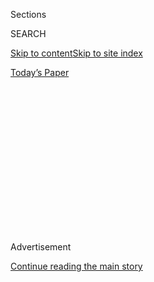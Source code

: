 <div id="app">

<div>

<div>

<div>

<div class="NYTAppHideMasthead css-1q2w90k e1suatyy0">

<div class="section css-ui9rw0 e1suatyy2">

<div class="css-eph4ug er09x8g0">

<div class="css-6n7j50">

</div>

<span class="css-1dv1kvn">Sections</span>

<div class="css-10488qs">

<span class="css-1dv1kvn">SEARCH</span>

</div>

[Skip to content](#site-content)[Skip to site
index](#site-index)

</div>

<div class="css-10698na e1huz5gh0">

</div>

</div>

<div id="masthead-bar-one" class="section hasLinks css-15hmgas e1csuq9d3">

<div class="css-uqyvli e1csuq9d0">

</div>

<div class="css-1uqjmks e1csuq9d1">

</div>

<div class="css-9e9ivx">

[](https://myaccount.nytimes.com/auth/login?response_type=cookie&client_id=vi)

</div>

<div class="css-1bvtpon e1csuq9d2">

[Today’s
Paper](https://www.nytimes.com/section/todayspaper)

</div>

</div>

</div>

</div>

<div data-aria-hidden="false">

<div id="site-content" data-role="main">

<div>

<div class="css-1aor85t" style="opacity:0.000000001;z-index:-1;visibility:hidden">

<div class="css-1hqnpie">

<div class="css-epjblv">

<span class="css-17xtcya">[Opinion](/section/opinion)</span><span class="css-x15j1o">|</span><span class="css-fwqvlz">‘Tell
the Truth and Shame the
Devil’</span>

</div>

<div class="css-k008qs">

<div class="css-1iwv8en">

<span class="css-18z7m18"></span>

<div>

</div>

</div>

<span class="css-1n6z4y">https://nyti.ms/38s5Pza</span>

<div class="css-1705lsu">

<div class="css-4xjgmj">

<div class="css-4skfbu" data-role="toolbar" data-aria-label="Social Media Share buttons, Save button, and Comments Panel with current comment count" data-testid="share-tools">

  - 
  - 
  - 
  - 
    
    <div class="css-6n7j50">
    
    </div>

  - 
  - 

</div>

</div>

</div>

</div>

</div>

</div>

<div id="NYT_TOP_BANNER_REGION" class="css-13pd83m">

</div>

<div id="top-wrapper" class="css-1sy8kpn">

<div id="top-slug" class="css-l9onyx">

Advertisement

</div>

[Continue reading the main
story](#after-top)

<div class="ad top-wrapper" style="text-align:center;height:100%;display:block;min-height:250px">

<div id="top" class="place-ad" data-position="top" data-size-key="top">

</div>

</div>

<div id="after-top">

</div>

</div>

<div>

<div class="css-v5btjw etb61u70">

<div class="css-v05ibm etb61u71">

[Opinion](/section/opinion)

</div>

</div>

<div id="sponsor-wrapper" class="css-1hyfx7x">

<div id="sponsor-slug" class="css-19vbshk">

Supported by

</div>

[Continue reading the main
story](#after-sponsor)

<div id="sponsor" class="ad sponsor-wrapper" style="text-align:center;height:100%;display:block">

</div>

<div id="after-sponsor">

</div>

</div>

<div class="css-186x18t">

</div>

<div class="css-17y7wtz ehdk2mb0">

# ‘Tell the Truth and Shame the Devil’

</div>

For Trump, the truth about patriarchal white supremacy defiles the
American heroes who practiced it.

<div class="css-18e8msd">

<div class="css-vp77d3 epjyd6m0">

<div class="css-1p10dcb ey68jwv0" data-aria-hidden="true">

[![Charles M.
Blow](https://static01.nyt.com/images/2018/04/02/opinion/charles-m-blow/charles-m-blow-thumbLarge.png
"Charles M. Blow")](https://www.nytimes.com/by/charles-m-blow)

</div>

<div class="css-1baulvz">

By [<span class="css-1baulvz last-byline" itemprop="name">Charles M.
Blow</span>](https://www.nytimes.com/by/charles-m-blow)

<div class="css-8atqhb">

Opinion Columnist

</div>

</div>

</div>

  - July 5,
    2020

  - 
    
    <div class="css-4xjgmj">
    
    <div class="css-d8bdto" data-role="toolbar" data-aria-label="Social Media Share buttons, Save button, and Comments Panel with current comment count" data-testid="share-tools">
    
      - 
      - 
      - 
      - 
        
        <div class="css-6n7j50">
        
        </div>
    
      - 
      - 
    
    </div>
    
    </div>

</div>

<div class="css-79elbk" data-testid="photoviewer-wrapper">

<div class="css-z3e15g" data-testid="photoviewer-wrapper-hidden">

</div>

<div class="css-1a48zt4 ehw59r15" data-testid="photoviewer-children">

![<span class="css-16f3y1r e13ogyst0" data-aria-hidden="true">President
Trump at Mount Rushmore on
Friday.</span><span class="css-cnj6d5 e1z0qqy90" itemprop="copyrightHolder"><span class="css-1ly73wi e1tej78p0">Credit...</span><span><span>Anna
Moneymaker for The New York
Times</span></span></span>](https://static01.nyt.com/images/2020/07/06/opinion/06blow_print/merlin_174228909_9433c178-68ca-4c33-a3d0-303dc5802a97-articleLarge.jpg?quality=75&auto=webp&disable=upscale)

</div>

</div>

</div>

<div class="section meteredContent css-1r7ky0e" name="articleBody" itemprop="articleBody">

<div class="css-1fanzo5 StoryBodyCompanionColumn">

<div class="css-53u6y8">

As Donald Trump gave his race-baiting speeches over the Fourth of July
weekend, hoping to rile his base and jump-start his flagging campaign
for re-election, I was forced to recall the ranting of a Columbia
University sophomore that caught the nation’s attention in 2018.

In the video, a student named [Julian von
Abele](https://www.columbiaspectator.com/news/2018/12/10/students-of-color-harassed-outside-butler-by-columbia-sophomore-spewing-racist-white-supremacist-rhetoric/)
exclaims, “We built the modern world\!” When someone asks who, he
responds, “Europeans.”

[Von Abele goes
on](https://www.washingtonpost.com/nation/2018/12/11/were-white-men-we-did-everything-columbia-condemns-students-tirade-targeting-minorities/):

“We invented science and industry, and you want to tell us to stop
because *oh my God, we’re so baaad*. We invented the modern world. We
saved billions of people from starvation. We built modern civilization.
White people are the best thing that ever happened to the world. We are
so amazing\! I love myself\! And I love white people\!”

He concludes: “I don’t hate other people. I just love white men.”

Von Abele later
[apologized](https://www.thedailybeast.com/columbia-student-from-viral-video-speaks-i-am-not-racist)
for “going over the top,” saying, “I emphasize that my reaction was not
one of hate” and arguing that his remarks were taken “out of context.”
But the sentiments like the one this young man expressed — that white
men must be venerated, regardless of their sins, in spite of their sins,
because they used maps, Bibles and guns to change the world, and thereby
lifted it and saved it — aren’t limited to one college student’s
regrettable video. They are at the root of patriarchal white supremacist
ideology.

</div>

</div>

<div class="css-1fanzo5 StoryBodyCompanionColumn">

<div class="css-53u6y8">

To people who believe in this, white men are the heroes in the history
of the world. They conquered those who could be conquered. They enslaved
those who could be enslaved. And their religion and philosophy, and
sometimes even their pseudoscience, provided the rationale for their
actions.

It was hard not to hear the voice of von Abele when Trump stood at the
base of Mount Rushmore [and
said](https://www.whitehouse.gov/briefings-statements/remarks-president-trump-south-dakotas-2020-mount-rushmore-fireworks-celebration-keystone-south-dakota/),
“Seventeen seventy-six represented the culmination of thousands of years
of Western civilization and the triumph not only of spirit, but of
wisdom, philosophy and reason.” He continued later, “Our nation is
witnessing a merciless campaign to wipe out our history, defame our
heroes, erase our values and indoctrinate our children.”

To be clear, the “our” in that passage is white people, specifically
white men. Trump is telling white men that they are their ancestors, and
that they’re now being attacked for that which they should be thanked.

The ingratitude of it all.

How dare historically oppressed minorities in this country recall the
transgressions of their oppressors? How dare they demand that the whole
truth be told? How dare they withhold their adoration of the abominable?

At another point, Trump said of recent protests:

“This left-wing cultural revolution is designed to overthrow the
American Revolution. In so doing, they would destroy the very
civilization that rescued billions from poverty, disease, violence and
hunger, and that lifted humanity to new heights of achievement,
discovery and progress.”

</div>

</div>

<div class="css-1fanzo5 StoryBodyCompanionColumn">

<div class="css-53u6y8">

In fact, many of the protesters are simply pointing out the hypocrisy of
these men, including many of the founders, who fought for freedom and
liberty from the British while simultaneously enslaving Africans and
slaughtering the Indigenous.

But, Trump, like white supremacy itself, rejects the inclusion of this
context. As Trump put it:

“Against every law of society and nature, our children are taught in
school to hate their own country, and to believe that the men and women
who built it were not heroes, but that were villains. The radical view
of American history is a web of lies — all perspective is removed, every
virtue is obscured, every motive is twisted, every fact is distorted,
and every flaw is magnified until the history is purged and the record
is disfigured beyond all recognition.”

In fact, the record is not being disfigured but corrected.

[According to
Trump](https://www.whitehouse.gov/briefings-statements/remarks-president-trump-south-dakotas-2020-mount-rushmore-fireworks-celebration-keystone-south-dakota/):
“This movement is openly attacking the legacies of every person on Mount
Rushmore. They defile the memory of Washington, Jefferson, Lincoln and
Roosevelt.”

Is it a defilement to point out that [George
Washington](https://www.nytimes.com/2020/06/28/opinion/george-washington-confederate-statues.html)
was an enslaver who signed a fugitive slave act and only freed his
slaves in his will, after he was dead and no longer had earthly use for
them?

Is it a defilement to point out that Thomas Jefferson enslaved over 600
human beings during his life, many when he wrote the Declaration of
Independence, and that he had sex with a child whom he enslaved — I call
it rape — and even enslaved the children she bore for him?

Is it a defilement to recall that during the Lincoln-Douglas debates
[Abraham Lincoln
said](https://www.stjoe.k12.in.us/ourpages/auto/2011/11/14/53458274/Lincoln-Douglas%20Debates_%20Excerpts.pdf):

“I have no purpose to introduce political and social equality between
the white and the Black races. There is a physical difference between
the two, which in my judgment will probably forever forbid their living
together upon the footing of perfect equality, and inasmuch as it
becomes a necessity that there must be a difference, I, as well as Judge
Douglas, am in favor of the race to which I belong, having the superior
position.”

Is it defilement to recall that Theodore Roosevelt was a white
supremacist, supporter of eugenics and an imperialist? As Gary Gerstle,
a professor of American history at the University of Cambridge, [once
put
it](https://www.wbur.org/hereandnow/2019/03/21/teddy-roosevelt-legacy-100-years),
“He would have had no patience with the Indigenous and original
inhabitants of a sacred American space interfering with his conception
of the American sublime.”

</div>

</div>

<div class="css-1fanzo5 StoryBodyCompanionColumn">

<div class="css-53u6y8">

It is not a defilement, but deprogramming. It is a telling of the truth,
and the time for it is long overdue.

As the old folks used to put it, “Tell the truth and shame the
devil.”

</div>

</div>

<div id="opreaders-monuments" class="section interactive-content interactive-size-scoop css-174j8de" data-id="100000007204029">

## What new monuments would you like to see?

<div class="css-17ih8de interactive-body" data-sourceid="100000007204029">

<div id="formpreview" data-host="www.nytimes.com" data-formdata="{&quot;name&quot;:&quot;opreaders-monuments&quot;,&quot;headline&quot;:&quot;What new monuments would you like to see? &quot;,&quot;addendum&quot;:null,&quot;autoreplyBlastId&quot;:null,&quot;slug&quot;:&quot;opreaders-monuments&quot;,&quot;fields&quot;:[{&quot;textArea&quot;:&quot;&quot;,&quot;rows&quot;:10,&quot;lengthUnit&quot;:&quot;&quot;,&quot;isRequired&quot;:true,&quot;readOnly&quot;:false,&quot;helperText&quot;:&quot;&quot;,&quot;deletable&quot;:true,&quot;fieldType&quot;:&quot;TextAreaField&quot;,&quot;_id&quot;:&quot;5ef0f630331f040017fd4ffd&quot;,&quot;primaryText&quot;:&quot;Which historical figures or events do you think are missing from the national landscape? What new monuments would you like to see erected, and why?&quot;,&quot;secondaryText&quot;:&quot;&quot;,&quot;attributeSlug&quot;:&quot;f5ef0f630331f040017fd4ffd_text&quot;,&quot;id&quot;:&quot;5ef0f630331f040017fd4ffd&quot;,&quot;isNew&quot;:false},{&quot;isRequired&quot;:true,&quot;readOnly&quot;:false,&quot;helperText&quot;:&quot;Name field is required for all forms because of data governance regulations.&quot;,&quot;deletable&quot;:false,&quot;fieldType&quot;:&quot;IdentityTextField&quot;,&quot;_id&quot;:&quot;5ef0f630331f040017fd4ffe&quot;,&quot;primaryText&quot;:&quot;What is your full name and age? &quot;,&quot;secondaryText&quot;:&quot;&quot;,&quot;attributeSlug&quot;:&quot;f5ef0f630331f040017fd4ffe_identity&quot;,&quot;id&quot;:&quot;5ef0f630331f040017fd4ffe&quot;,&quot;isNew&quot;:false},{&quot;isRequired&quot;:true,&quot;readOnly&quot;:false,&quot;helperText&quot;:&quot;Email field is required for all forms because of data governance regulations.&quot;,&quot;deletable&quot;:false,&quot;fieldType&quot;:&quot;EmailField&quot;,&quot;_id&quot;:&quot;5ef0f630331f040017fd4fff&quot;,&quot;primaryText&quot;:&quot;What is your email address in case we have a question about your submission?&quot;,&quot;attributeSlug&quot;:&quot;email_identity&quot;,&quot;id&quot;:&quot;5ef0f630331f040017fd4fff&quot;,&quot;isNew&quot;:false},{&quot;text&quot;:&quot;Continue&quot;,&quot;isRequired&quot;:false,&quot;readOnly&quot;:false,&quot;helperText&quot;:&quot;&quot;,&quot;deletable&quot;:true,&quot;fieldType&quot;:&quot;CurtainField&quot;,&quot;_id&quot;:&quot;5ef0f9dfc16fd900171090b0&quot;,&quot;primaryText&quot;:&quot;&quot;,&quot;secondaryText&quot;:&quot;&quot;,&quot;attributeSlug&quot;:&quot;f5ef0f9dfc16fd900171090b0_text&quot;,&quot;id&quot;:&quot;5ef0f9dfc16fd900171090b0&quot;,&quot;isNew&quot;:false},{&quot;textInput&quot;:&quot;&quot;,&quot;inputType&quot;:&quot;text&quot;,&quot;isRequired&quot;:true,&quot;readOnly&quot;:false,&quot;helperText&quot;:&quot;&quot;,&quot;deletable&quot;:true,&quot;fieldType&quot;:&quot;TextInputField&quot;,&quot;_id&quot;:&quot;5ef24cec331f040017fd5003&quot;,&quot;primaryText&quot;:&quot;Where do you live?&quot;,&quot;secondaryText&quot;:&quot;&quot;,&quot;attributeSlug&quot;:&quot;f5ef24cec331f040017fd5003_text&quot;,&quot;id&quot;:&quot;5ef24cec331f040017fd5003&quot;,&quot;isNew&quot;:false}],&quot;fieldOrder&quot;:[&quot;5ef0f630331f040017fd4ffd&quot;,&quot;5ef0f9dfc16fd900171090b0&quot;,&quot;5ef0f630331f040017fd4ffe&quot;,&quot;5ef24cec331f040017fd5003&quot;,&quot;5ef0f630331f040017fd4fff&quot;],&quot;isOpen&quot;:true,&quot;sourcepoolOptin&quot;:false,&quot;closedMessage&quot;:&quot;Sorry, but this form is no longer accepting submissions.&quot;,&quot;thanksMessage&quot;:&quot;Thank you for your submission.&quot;,&quot;suppressHed&quot;:[],&quot;newsletterSignupEnabled&quot;:false,&quot;newsletterSignupHeading&quot;:null,&quot;newsletterSignupSummary&quot;:null,&quot;newsletterSignupProductCode&quot;:null,&quot;newsletterSignupConfirmation&quot;:null,&quot;mediaExportEnabled&quot;:false,&quot;mediaExportSlug&quot;:&quot;attribute&quot;}">

</div>

</div>

</div>

<div class="css-1fanzo5 StoryBodyCompanionColumn">

<div class="css-53u6y8">

*The Times is committed to publishing* [*a diversity of
letters*](https://www.nytimes.com/2019/01/31/opinion/letters/letters-to-editor-new-york-times-women.html)
*to the editor. We’d like to hear what you think about this or any of
our articles. Here are some*
[*tips*](https://help.nytimes.com/hc/en-us/articles/115014925288-How-to-submit-a-letter-to-the-editor)*.
And here’s our email:*
[*letters@nytimes.com*](mailto:letters@nytimes.com)*.*

*Follow The New York Times Opinion section on*
[*Facebook*](https://www.facebook.com/nytopinion) *and* [*Twitter
(@NYTopinion)*](http://twitter.com/NYTOpinion)*, and*
[*Instagram*](https://www.instagram.com/nytopinion/)*.*

</div>

</div>

</div>

<div>

</div>

<div>

</div>

<div>

</div>

<div>

<div id="bottom-wrapper" class="css-1ede5it">

<div id="bottom-slug" class="css-l9onyx">

Advertisement

</div>

[Continue reading the main
story](#after-bottom)

<div id="bottom" class="ad bottom-wrapper" style="text-align:center;height:100%;display:block;min-height:90px">

</div>

<div id="after-bottom">

</div>

</div>

</div>

</div>

</div>

## Site Index

<div>

</div>

## Site Information Navigation

  - [© <span>2020</span> <span>The New York Times
    Company</span>](https://help.nytimes.com/hc/en-us/articles/115014792127-Copyright-notice)

<!-- end list -->

  - [NYTCo](https://www.nytco.com/)
  - [Contact
    Us](https://help.nytimes.com/hc/en-us/articles/115015385887-Contact-Us)
  - [Work with us](https://www.nytco.com/careers/)
  - [Advertise](https://nytmediakit.com/)
  - [T Brand Studio](http://www.tbrandstudio.com/)
  - [Your Ad
    Choices](https://www.nytimes.com/privacy/cookie-policy#how-do-i-manage-trackers)
  - [Privacy](https://www.nytimes.com/privacy)
  - [Terms of
    Service](https://help.nytimes.com/hc/en-us/articles/115014893428-Terms-of-service)
  - [Terms of
    Sale](https://help.nytimes.com/hc/en-us/articles/115014893968-Terms-of-sale)
  - [Site
    Map](https://spiderbites.nytimes.com)
  - [Help](https://help.nytimes.com/hc/en-us)
  - [Subscriptions](https://www.nytimes.com/subscription?campaignId=37WXW)

</div>

</div>

</div>

</div>
